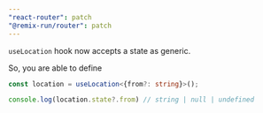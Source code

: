 ```yaml
---
"react-router": patch
"@remix-run/router": patch
---
```


`useLocation` hook now accepts a state as generic.

So, you are able to define

```ts
const location = useLocation<{from?: string}>();

console.log(location.state?.from) // string | null | undefined
```
